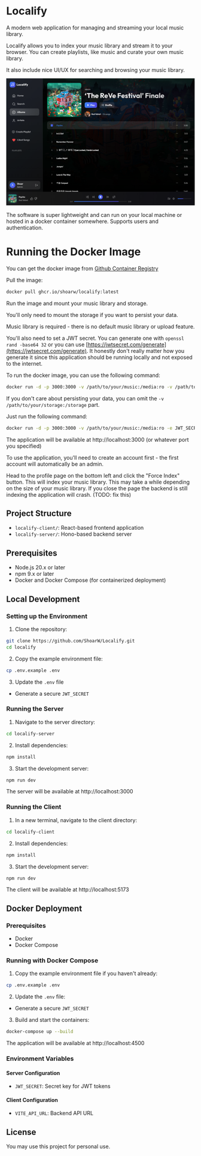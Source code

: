 # Localify

A modern web application for managing and streaming your local music library.

Localify allows you to index your music library and stream it to your browser. You can create playlists, like music and curate your own music library.

It also include nice UI/UX for searching and browsing your music library.

![Localify](./assets/localify.png)

The software is super lightweight and can run on your local machine or hosted in a docker container somewhere. Supports users and authentication.

# Running the Docker Image

You can get the docker image from [Github Container Registry](https://github.com/ShoarW/Localify/pkgs/container/localify)

Pull the image:
```bash
docker pull ghcr.io/shoarw/localify:latest
```

Run the image and mount your music library and storage.

You'll only need to mount the storage if you want to persist your data.

Music library is required - there is no default music library or upload feature.

You'll also need to set a JWT secret. You can generate one with `openssl rand -base64 32` or you can use [https://jwtsecret.com/generate](https://jwtsecret.com/generate). It honestly don't really matter how you generate it since this application should be running locally and not exposed to the internet.

To run the docker image, you can use the following command:

```bash
docker run -d -p 3000:3000 -v /path/to/your/music:/media:ro -v /path/to/your/storage:/storage -e JWT_SECRET=your_jwt_secret_here ghcr.io/shoarw/localify:latest
```

If you don't care about persisting your data, you can omit the `-v /path/to/your/storage:/storage` part.

Just run the following command:
```bash
docker run -d -p 3000:3000 -v /path/to/your/music:/media:ro -e JWT_SECRET=your_jwt_secret_here ghcr.io/shoarw/localify:latest
```

The application will be available at http://localhost:3000 (or whatever port you specified)

To use the application, you'll need to create an account first - the first account will automatically be an admin.

Head to the profile page on the bottom left and click the "Force Index" button. This will index your music library. This may take a while depending on the size of your music library. If you close the page the backend is still indexing the application will crash. (TODO: fix this)

## Project Structure

- `localify-client/`: React-based frontend application
- `localify-server/`: Hono-based backend server

## Prerequisites

- Node.js 20.x or later
- npm 9.x or later
- Docker and Docker Compose (for containerized deployment)

## Local Development

### Setting up the Environment

1. Clone the repository:
```bash
git clone https://github.com/ShoarW/Localify.git
cd localify
```

2. Copy the example environment file:
```bash
cp .env.example .env
```

3. Update the `.env` file
- Generate a secure `JWT_SECRET`

### Running the Server

1. Navigate to the server directory:
```bash
cd localify-server
```

2. Install dependencies:
```bash
npm install
```

3. Start the development server:
```bash
npm run dev
```

The server will be available at http://localhost:3000

### Running the Client

1. In a new terminal, navigate to the client directory:
```bash
cd localify-client
```

2. Install dependencies:
```bash
npm install
```

3. Start the development server:
```bash
npm run dev
```

The client will be available at http://localhost:5173

## Docker Deployment

### Prerequisites
- Docker
- Docker Compose

### Running with Docker Compose

1. Copy the example environment file if you haven't already:
```bash
cp .env.example .env
```

2. Update the `.env` file:
- Generate a secure `JWT_SECRET`

3. Build and start the containers:
```bash
docker-compose up --build
```

The application will be available at http://localhost:4500

### Environment Variables

#### Server Configuration
- `JWT_SECRET`: Secret key for JWT tokens


#### Client Configuration
- `VITE_API_URL`: Backend API URL


## License

You may use this project for personal use.
